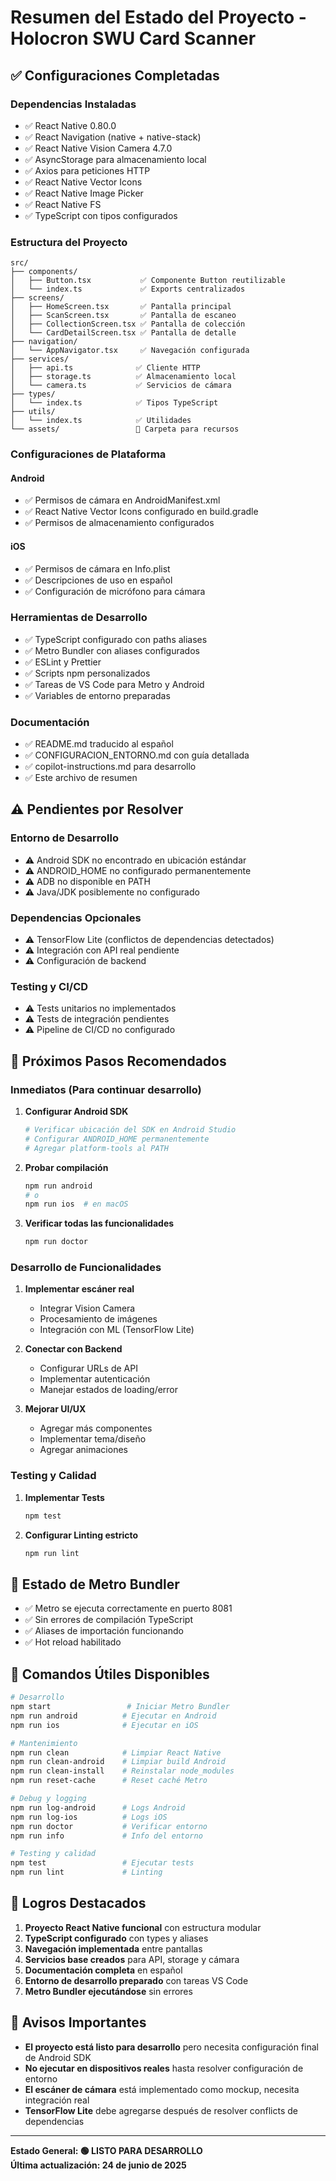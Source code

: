 # Resumen del Estado del Proyecto - Holocron SWU Card Scanner

## ✅ Configuraciones Completadas

### Dependencias Instaladas
- ✅ React Native 0.80.0
- ✅ React Navigation (native + native-stack)
- ✅ React Native Vision Camera 4.7.0
- ✅ AsyncStorage para almacenamiento local
- ✅ Axios para peticiones HTTP
- ✅ React Native Vector Icons
- ✅ React Native Image Picker
- ✅ React Native FS
- ✅ TypeScript con tipos configurados

### Estructura del Proyecto
```
src/
├── components/
│   ├── Button.tsx           ✅ Componente Button reutilizable
│   └── index.ts             ✅ Exports centralizados
├── screens/
│   ├── HomeScreen.tsx       ✅ Pantalla principal
│   ├── ScanScreen.tsx       ✅ Pantalla de escaneo
│   ├── CollectionScreen.tsx ✅ Pantalla de colección
│   └── CardDetailScreen.tsx ✅ Pantalla de detalle
├── navigation/
│   └── AppNavigator.tsx     ✅ Navegación configurada
├── services/
│   ├── api.ts              ✅ Cliente HTTP
│   ├── storage.ts          ✅ Almacenamiento local
│   └── camera.ts           ✅ Servicios de cámara
├── types/
│   └── index.ts            ✅ Tipos TypeScript
├── utils/
│   └── index.ts            ✅ Utilidades
└── assets/                 📁 Carpeta para recursos
```

### Configuraciones de Plataforma

#### Android
- ✅ Permisos de cámara en AndroidManifest.xml
- ✅ React Native Vector Icons configurado en build.gradle
- ✅ Permisos de almacenamiento configurados

#### iOS
- ✅ Permisos de cámara en Info.plist
- ✅ Descripciones de uso en español
- ✅ Configuración de micrófono para cámara

### Herramientas de Desarrollo
- ✅ TypeScript configurado con paths aliases
- ✅ Metro Bundler con aliases configurados
- ✅ ESLint y Prettier
- ✅ Scripts npm personalizados
- ✅ Tareas de VS Code para Metro y Android
- ✅ Variables de entorno preparadas

### Documentación
- ✅ README.md traducido al español
- ✅ CONFIGURACION_ENTORNO.md con guía detallada
- ✅ copilot-instructions.md para desarrollo
- ✅ Este archivo de resumen

## ⚠️ Pendientes por Resolver

### Entorno de Desarrollo
- ⚠️ Android SDK no encontrado en ubicación estándar
- ⚠️ ANDROID_HOME no configurado permanentemente
- ⚠️ ADB no disponible en PATH
- ⚠️ Java/JDK posiblemente no configurado

### Dependencias Opcionales
- ⚠️ TensorFlow Lite (conflictos de dependencias detectados)
- ⚠️ Integración con API real pendiente
- ⚠️ Configuración de backend

### Testing y CI/CD
- ⚠️ Tests unitarios no implementados
- ⚠️ Tests de integración pendientes
- ⚠️ Pipeline de CI/CD no configurado

## 🎯 Próximos Pasos Recomendados

### Inmediatos (Para continuar desarrollo)
1. **Configurar Android SDK**
   ```bash
   # Verificar ubicación del SDK en Android Studio
   # Configurar ANDROID_HOME permanentemente
   # Agregar platform-tools al PATH
   ```

2. **Probar compilación**
   ```bash
   npm run android
   # o
   npm run ios  # en macOS
   ```

3. **Verificar todas las funcionalidades**
   ```bash
   npm run doctor
   ```

### Desarrollo de Funcionalidades
1. **Implementar escáner real**
   - Integrar Vision Camera
   - Procesamiento de imágenes
   - Integración con ML (TensorFlow Lite)

2. **Conectar con Backend**
   - Configurar URLs de API
   - Implementar autenticación
   - Manejar estados de loading/error

3. **Mejorar UI/UX**
   - Agregar más componentes
   - Implementar tema/diseño
   - Agregar animaciones

### Testing y Calidad
1. **Implementar Tests**
   ```bash
   npm test
   ```

2. **Configurar Linting estricto**
   ```bash
   npm run lint
   ```

## 📱 Estado de Metro Bundler

- ✅ Metro se ejecuta correctamente en puerto 8081
- ✅ Sin errores de compilación TypeScript
- ✅ Aliases de importación funcionando
- ✅ Hot reload habilitado

## 🔧 Comandos Útiles Disponibles

```bash
# Desarrollo
npm start                 # Iniciar Metro Bundler
npm run android          # Ejecutar en Android
npm run ios              # Ejecutar en iOS

# Mantenimiento  
npm run clean            # Limpiar React Native
npm run clean-android    # Limpiar build Android
npm run clean-install    # Reinstalar node_modules
npm run reset-cache      # Reset caché Metro

# Debug y logging
npm run log-android      # Logs Android
npm run log-ios          # Logs iOS
npm run doctor           # Verificar entorno
npm run info             # Info del entorno

# Testing y calidad
npm test                 # Ejecutar tests
npm run lint             # Linting
```

## 🎉 Logros Destacados

1. **Proyecto React Native funcional** con estructura modular
2. **TypeScript configurado** con types y aliases
3. **Navegación implementada** entre pantallas
4. **Servicios base creados** para API, storage y cámara
5. **Documentación completa** en español
6. **Entorno de desarrollo preparado** con tareas VS Code
7. **Metro Bundler ejecutándose** sin errores

## 🚨 Avisos Importantes

- **El proyecto está listo para desarrollo** pero necesita configuración final de Android SDK
- **No ejecutar en dispositivos reales** hasta resolver configuración de entorno
- **El escáner de cámara** está implementado como mockup, necesita integración real
- **TensorFlow Lite** debe agregarse después de resolver conflicts de dependencias

---

**Estado General: 🟢 LISTO PARA DESARROLLO**  
**Última actualización: 24 de junio de 2025**
